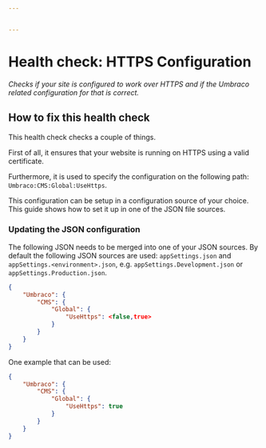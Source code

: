 ```yaml
---


---
```


# Health check: HTTPS Configuration

_Checks if your site is configured to work over HTTPS and if the Umbraco related configuration for that is correct._

## How to fix this health check

This health check checks a couple of things.

First of all, it ensures that your website is running on HTTPS using a valid certificate.

Furthermore, it is used to specify the configuration on the following path: `Umbraco:CMS:Global:UseHttps`.

This configuration can be setup in a configuration source of your choice. This guide shows how to set it up in one of the JSON file sources.

### Updating the JSON configuration

The following JSON needs to be merged into one of your JSON sources. By default the following JSON sources are used: `appSettings.json` and `appSettings.<environment>.json`, e.g. `appSettings.Development.json` or `appSettings.Production.json`.

```json
{
    "Umbraco": {
        "CMS": {
            "Global": {
                "UseHttps": <false,true>
            }
        }
    }
}
```

One example that can be used:

```json
{
    "Umbraco": {
        "CMS": {
            "Global": {
                "UseHttps": true
            }
        }
    }
}
```
